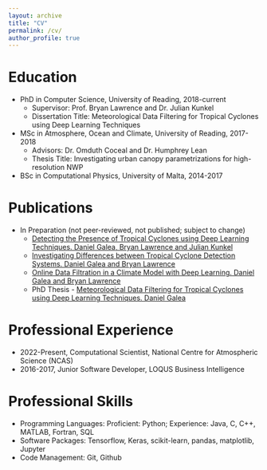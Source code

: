 ```yaml
---
layout: archive
title: "CV"
permalink: /cv/
author_profile: true
---
```


Education
======
* PhD in Computer Science, University of Reading, 2018-current
    * Supervisor: Prof. Bryan Lawrence and Dr. Julian Kunkel
    * Dissertation Title: Meteorological Data Filtering for Tropical Cyclones using Deep Learning Techniques
* MSc in Atmosphere, Ocean and Climate, University of Reading, 2017-2018
    * Advisors: Dr. Omduth Coceal and Dr. Humphrey Lean
    * Thesis Title: Investigating urban canopy parametrizations for high-resolution NWP
* BSc in Computational Physics, University of Malta, 2014-2017

Publications
======
* In Preparation (not peer-reviewed, not published; subject to change)
    * [Detecting the Presence of Tropical Cyclones using Deep Learning Techniques. Daniel Galea, Bryan Lawrence and Julian Kunkel](../../assets/papers/paper1.pdf)
    * [Investigating Differences between Tropical Cyclone Detection Systems. Daniel Galea and Bryan Lawrence](../../assets/papers/paper2.pdf)
    * [Online Data Filtration in a Climate Model with Deep Learning. Daniel Galea and Bryan Lawrence](../../assets/papers/paper3.pdf)
	* PhD Thesis - [Meteorological Data Filtering for Tropical Cyclones using  Deep Learning Techniques. Daniel Galea](../../assets/papers/thesis.pdf)
    
Professional Experience
======
* 2022-Present, Computational Scientist, National Centre for Atmospheric Science (NCAS)
* 2016-2017, Junior Software Developer, LOQUS Business Intelligence

Professional Skills
===================
* Programming Languages: Proficient: Python; Experience: Java, C, C++, MATLAB, Fortran, SQL
* Software Packages: Tensorflow, Keras, scikit-learn, pandas, matplotlib, Jupyter
* Code Management: Git, Github

